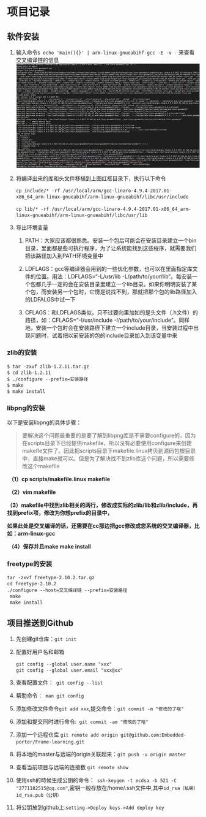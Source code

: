 # 项目记录

## 软件安装

1.   输入命令`$ echo 'main(){}' | arm-linux-gnueabihf-gcc -E -v -` 来查看交叉编译链的信息![image-20231210173334450](assets/image-20231210173334450.png)

2.   将编译出来的库和头文件移植到上图红框目录下，执行以下命令

     ```
     cp include/* -rf /usr/local/arm/gcc-linaro-4.9.4-2017.01-x86_64_arm-linux-gnueabihf/arm-linux-gnueabihf/libc/usr/include
     
     cp lib/* -rf /usr/local/arm/gcc-linaro-4.9.4-2017.01-x86_64_arm-linux-gnueabihf/arm-linux-gnueabihf/libc/usr/lib
     ```

3.   导出环境变量

     1.   PATH：大家应该都很熟悉。安装一个包后可能会在安装目录建立一个bin目录，里面都是些可执行程序，为了让系统能找到这些程序，就需要我们把该路径加入到PATH环境变量中

     2.    LDFLAGS：gcc等编译器会用到的一些优化参数，也可以在里面指定库文件的位置。用法：LDFLAGS=“-L/usr/lib -L/path/to/your/lib”。每安装一个包都几乎一定的会在安装目录里建立一个lib目录。如果你明明安装了某个包，而安装另一个包时，它愣是说找不到，那就把那个包的lib路径加入的LDFALGS中试一下

     3.   CFLAGS：和LDFLAGS类似，只不过要向里加如的是头文件（.h文件）的路径，如：CFLAGS=“-I/usr/include -I/path/to/your/include”。同样地，安装一个包时会在安装路径下建立一个include目录，当安装过程中出现问题时，试着把以前安装的包的include目录加入到该变量中来

### zlib的安装

```
$ tar -zxvf zlib-1.2.11.tar.gz
$ cd zlib-1.2.11
$ ./configure --prefix=安装路径
$ make
$ make install
```

### libpng的安装

以下是安装libpng的具体步骤：

>    要解决这个问题最重要的是要了解到libpng库是不需要configure的，因为在scripts目录下已经提供makefile，所以没有必要使用configure来创建makefle文件了。因此把scripts目录下makefile.linux拷贝到源码包根目录中，直接make就可以。但是为了解决找不到zlib库这个问题，所以需要修改这个makefile



​     **（1）cp scripts/makefile.linux makefile**

​     **（2）vim makefile**

​     **（3）makefile中找到zlib相关的两行，修改成实际的zlib/lib和zlib/include，再找到prefix项，修改为你想prefix的目录中，**

​       **如果此处是交叉编译的话，还需要在cc那边把gcc修改成您系统的交叉编译器，比如：arm-linux-gcc**

​     **（4）保存并且make make install**

### freetype的安装

```
tar -zxvf freetype-2.10.2.tar.gz
cd freetype-2.10.2
./configure --host=交叉编译链 --prefix=安装路径
 make
 make install
```

## 项目推送到Github

1.   先创建git仓库：`git init`

2.   配置好用户名和邮箱

     ```
     git config --global user.name "xxx"
     git config --global user.email "xxx@xx"
     ```

3.   查看配置文件：` git config --list`

4.   帮助命令：` man git config`

5.   添加修改文件命令`git add xxx`,提交命令：`git commit -m "修改的了啥"`

6.   添加和提交同时进行命令:` git commit -am "修改的了啥"`

7.   添加一个远程仓库 `git remote add origin git@github.com:Embedded-porter/Frame-learning.git  ` 

8.   将本地的master与远端的origin关联起来：`git push -u origin master`

9.   查看当前项目与远端的连接数 `git remote show`

10.   使用ssh的時候生成公钥的命令：` ssh-keygen -t ecdsa -b 521 -C "2771182515@qq.com"`,密钥一般存放在/home/.ssh文件中,其中`id_rsa（私钥）` `id_rsa.pub（公钥）`

11.   将公钥放到github上:`setting->Deploy keys->Add deploy key`





